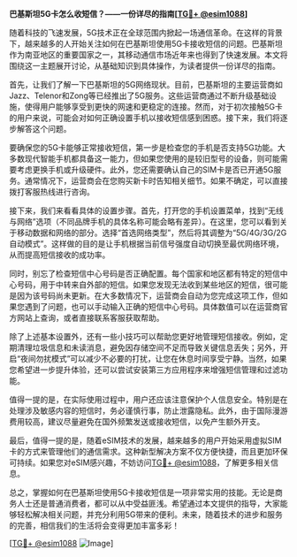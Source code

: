 **巴基斯坦5G卡怎么收短信？——一份详尽的指南[[TG💪+ @esim1088](https://t.me/s/esim1088)]**

随着科技的飞速发展，5G技术正在全球范围内掀起一场通信革命。在这样的背景下，越来越多的人开始关注如何在巴基斯坦使用5G卡接收短信的问题。巴基斯坦作为南亚地区的重要国家之一，其移动通信市场近年来也得到了快速发展。本文将围绕这一主题展开讨论，从基础知识到具体操作，为读者提供一份详尽的指南。

首先，让我们了解一下巴基斯坦的5G网络现状。目前，巴基斯坦的主要运营商如Jazz、Telenor和Zong等已经推出了5G服务。这些运营商通过不断升级基础设施，使得用户能够享受到更快的网速和更稳定的连接。然而，对于初次接触5G卡的用户来说，可能会对如何正确设置手机以接收短信感到困惑。接下来，我们将逐步解答这个问题。

要确保您的5G卡能够正常接收短信，第一步是检查您的手机是否支持5G功能。大多数现代智能手机都具备这一能力，但如果您使用的是较旧型号的设备，则可能需要考虑更换手机或升级硬件。此外，您还需要确认自己的SIM卡是否已开通5G服务。通常情况下，运营商会在您购买新卡时告知相关细节。如果不确定，可以直接拨打客服热线进行咨询。

接下来，我们来看看具体的设置步骤。首先，打开您的手机设置菜单，找到“无线与网络”选项（不同品牌手机的具体名称可能会略有差异）。在这里，您可以看到关于移动数据和网络的部分。选择“首选网络类型”，然后将其调整为“5G/4G/3G/2G自动模式”。这样做的目的是让手机根据当前信号强度自动切换至最优网络环境，从而提高短信接收的成功率。

同时，别忘了检查短信中心号码是否正确配置。每个国家和地区都有特定的短信中心号码，用于中转来自外部的短信。如果您发现无法收到某些地区的短信，很可能是因为该号码尚未更新。在大多数情况下，运营商会自动为您完成这项工作，但如果您遇到了问题，也可以手动输入正确的短信中心号码。具体数值可以在运营商官方网站上查询，或者直接联系客服获取帮助。

除了上述基本设置外，还有一些小技巧可以帮助您更好地管理短信接收。例如，定期清理垃圾信息和未读消息，避免因存储空间不足而导致关键信息丢失；另外，开启“夜间勿扰模式”可以减少不必要的打扰，让您在休息时间享受宁静。当然，如果您希望进一步提升体验，还可以尝试安装第三方应用程序来增强短信管理和过滤功能。

值得一提的是，在实际使用过程中，用户还应该注意保护个人信息安全。特别是在处理涉及敏感内容的短信时，务必谨慎行事，防止泄露隐私。此外，由于国际漫游费用较高，建议尽量避免在国外频繁发送或接收短信，以免产生额外开支。

最后，值得一提的是，随着eSIM技术的发展，越来越多的用户开始采用虚拟SIM卡的方式来管理他们的通信需求。这种新型解决方案不仅方便快捷，而且更加环保可持续。如果您对eSIM感兴趣，不妨访问[TG💪+ @esim1088](https://t.me/s/esim1088)，了解更多相关信息。

总之，掌握如何在巴基斯坦使用5G卡接收短信是一项非常实用的技能。无论是商务人士还是普通消费者，都可以从中受益匪浅。希望通过本文提供的指导，大家能够轻松解决相关问题，并充分利用5G带来的便利。未来，随着技术的进步和服务的完善，相信我们的生活将会变得更加丰富多彩！

[[TG💪+ @esim1088](https://t.me/s/esim1088) ![Image](https://i.postimg.cc/4NQfJmqS/Snipaste-2025-05-13-00-14-12.png)]